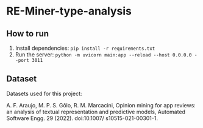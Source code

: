 # RE-Miner-type-analysis

## How to run

1. Install dependencies: `pip install -r requirements.txt`
2. Run the server: `python -m uvicorn main:app --reload --host 0.0.0.0 --port 3011`

## Dataset

Datasets used for this project:

A. F. Araujo, M. P. S. Gôlo, R. M. Marcacini, Opinion mining for app reviews: an analysis of
textual representation and predictive models, Automated Software Engg. 29 (2022). doi:10.1007/
s10515-021-00301-1.